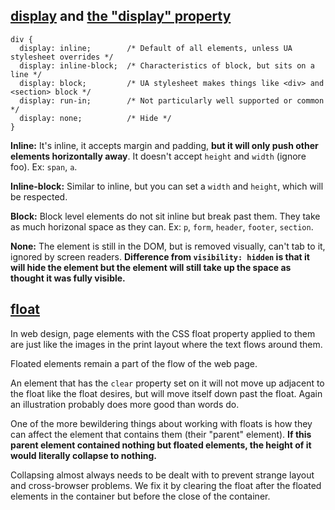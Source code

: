 ## [display](http://css-tricks.com/almanac/properties/d/display/) and [the "display" property](http://learnlayout.com/display.html)

	div {
	  display: inline;        /* Default of all elements, unless UA stylesheet overrides */
	  display: inline-block;  /* Characteristics of block, but sits on a line */
	  display: block;         /* UA stylesheet makes things like <div> and <section> block */
	  display: run-in;        /* Not particularly well supported or common */
	  display: none;          /* Hide */
	}

__Inline:__ It's inline, it accepts margin and padding, __but it will only push other elements horizontally away__. It doesn't accept `height` and `width` (ignore foo). Ex: `span`, `a`.

__Inline-block:__ Similar to inline, but you can set a `width` and `height`, which will be respected.

__Block:__ Block level elements do not sit inline but break past them. They take as much horizonal space as they can. Ex: `p`, `form`, `header`, `footer`, `section`.

__None:__ The element is still in the DOM, but is removed visually, can't tab to it, ignored by screen readers. __Difference from `visibility: hidden` is that it will hide the element but the element will still take up the space as thought it was fully visible.__

## [float](http://css-tricks.com/all-about-floats/)

In web design, page elements with the CSS float property applied to them are just like the images in the print layout where the text flows around them.

Floated elements remain a part of the flow of the web page.

An element that has the `clear` property set on it will not move up adjacent to the float like the float desires, but will move itself down past the float. Again an illustration probably does more good than words do.

One of the more bewildering things about working with floats is how they can affect the element that contains them (their "parent" element). __If this parent element contained nothing but floated elements, the height of it would literally collapse to nothing.__

Collapsing almost always needs to be dealt with to prevent strange layout and cross-browser problems. We fix it by clearing the float after the floated elements in the container but before the close of the container.